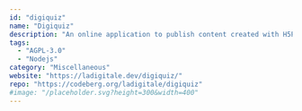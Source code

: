 ```yaml
---
id: "digiquiz"
name: "Digiquiz"
description: "An online application to publish content created with H5P (documentation in French)."
tags:
  - "AGPL-3.0"
  - "Nodejs"
category: "Miscellaneous"
website: "https://ladigitale.dev/digiquiz/"
repo: "https://codeberg.org/ladigitale/digiquiz"
#image: "/placeholder.svg?height=300&width=400"
---
```


